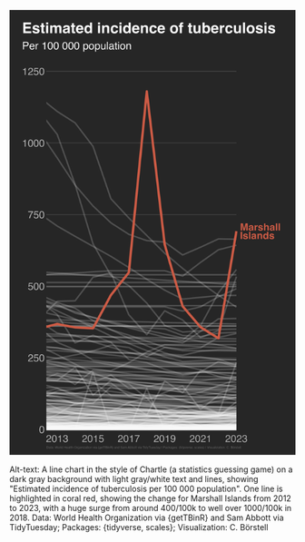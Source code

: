 ![](who_tb.png)

Alt-text: A line chart in the style of Chartle (a statistics guessing game) on a dark gray background with light gray/white text and lines, showing "Estimated incidence of tuberculosis per 100 000 population". One line is highlighted in coral red, showing the change for Marshall Islands from 2012 to 2023, with a huge surge from around 400/100k to well over 1000/100k in 2018. Data: World Health Organization via {getTBinR} and Sam Abbott via TidyTuesday; Packages: {tidyverse, scales}; Visualization: C. Börstell
